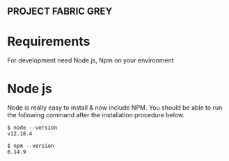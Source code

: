 ## PROJECT FABRIC GREY

# Requirements

For development need Node.js, Npm on your environment

# Node js

Node is really easy to install & now include NPM. You should be able to run the following command after the installation procedure below.

```
$ node --version
v12.18.4

$ npm --version
6.14.9
```

